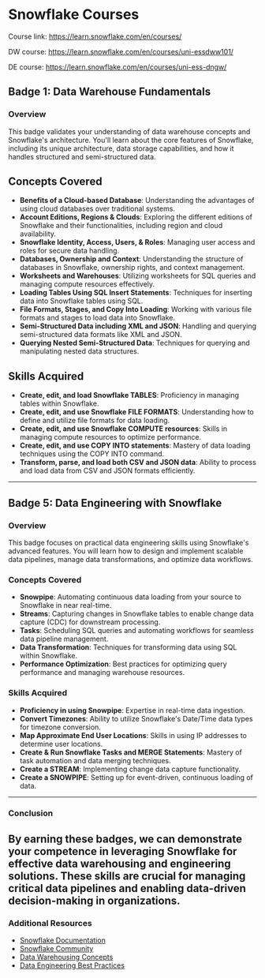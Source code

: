 # Snowflake Courses 

Course link: https://learn.snowflake.com/en/courses/

DW course: https://learn.snowflake.com/en/courses/uni-essdww101/

DE course: https://learn.snowflake.com/en/courses/uni-ess-dngw/

## Badge 1: Data Warehouse Fundamentals

### Overview
This badge validates your understanding of data warehouse concepts and Snowflake's architecture. You'll learn about the core features of Snowflake, including its unique architecture, data storage capabilities, and how it handles structured and semi-structured data.

## Concepts Covered
- **Benefits of a Cloud-based Database**: Understanding the advantages of using cloud databases over traditional systems.
- **Account Editions, Regions & Clouds**: Exploring the different editions of Snowflake and their functionalities, including region and cloud availability.
- **Snowflake Identity, Access, Users, & Roles**: Managing user access and roles for secure data handling.
- **Databases, Ownership and Context**: Understanding the structure of databases in Snowflake, ownership rights, and context management.
- **Worksheets and Warehouses**: Utilizing worksheets for SQL queries and managing compute resources effectively.
- **Loading Tables Using SQL Insert Statements**: Techniques for inserting data into Snowflake tables using SQL.
- **File Formats, Stages, and Copy Into Loading**: Working with various file formats and stages to load data into Snowflake.
- **Semi-Structured Data including XML and JSON**: Handling and querying semi-structured data formats like XML and JSON.
- **Querying Nested Semi-Structured Data**: Techniques for querying and manipulating nested data structures.

## Skills Acquired
- **Create, edit, and load Snowflake TABLES**: Proficiency in managing tables within Snowflake.
- **Create, edit, and use Snowflake FILE FORMATS**: Understanding how to define and utilize file formats for data loading.
- **Create, edit, and use Snowflake COMPUTE resources**: Skills in managing compute resources to optimize performance.
- **Create, edit, and use COPY INTO statements**: Mastery of data loading techniques using the COPY INTO command.
- **Transform, parse, and load both CSV and JSON data**: Ability to process and load data from CSV and JSON formats efficiently.


---

## Badge 5: Data Engineering with Snowflake

### Overview
This badge focuses on practical data engineering skills using Snowflake's advanced features. You will learn how to design and implement scalable data pipelines, manage data transformations, and optimize data workflows.

### Concepts Covered
- **Snowpipe**: Automating continuous data loading from your source to Snowflake in near real-time.
- **Streams**: Capturing changes in Snowflake tables to enable change data capture (CDC) for downstream processing.
- **Tasks**: Scheduling SQL queries and automating workflows for seamless data pipeline management.
- **Data Transformation**: Techniques for transforming data using SQL within Snowflake.
- **Performance Optimization**: Best practices for optimizing query performance and managing warehouse resources.

### Skills Acquired
- **Proficiency in using Snowpipe**: Expertise in real-time data ingestion.
- **Convert Timezones**: Ability to utilize Snowflake's Date/Time data types for timezone conversion.
- **Map Approximate End User Locations**: Skills in using IP addresses to determine user locations.
- **Create & Run Snowflake Tasks and MERGE Statements**: Mastery of task automation and data merging techniques.
- **Create a STREAM**: Implementing change data capture functionality.
- **Create a SNOWPIPE**: Setting up for event-driven, continuous loading of data.
---

### Conclusion
By earning these badges, we can demonstrate your competence in leveraging Snowflake for effective data warehousing and engineering solutions. These skills are crucial for managing critical data pipelines and enabling data-driven decision-making in organizations.
---

### Additional Resources
- [Snowflake Documentation](https://docs.snowflake.com/en/)
- [Snowflake Community](https://community.snowflake.com/)
- [Data Warehousing Concepts](https://en.wikipedia.org/wiki/Data_warehouse)
- [Data Engineering Best Practices](https://www.dataengineering.org/)

